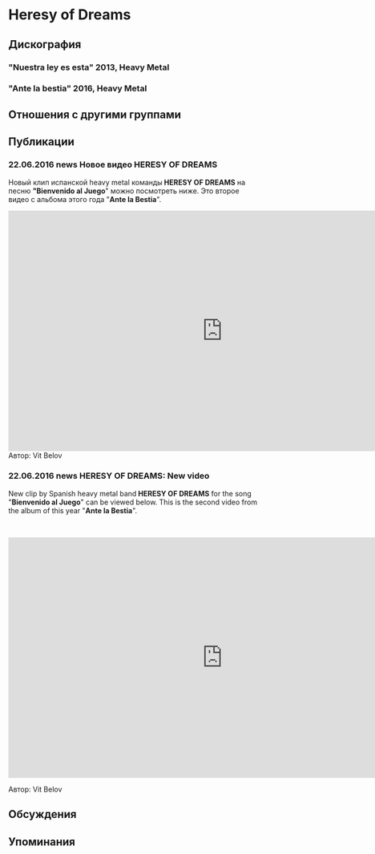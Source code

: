 # Heresy of Dreams



## Дискография

### "Nuestra ley es esta" 2013, Heavy Metal



### "Ante la bestia" 2016, Heavy Metal




## Отношения с другими группами


## Публикации

### 22.06.2016 news Новое видео HERESY OF DREAMS

<p>Новый клип испанской heavy metal команды<strong> HERESY OF DREAMS</strong> на песню <strong>"Bienvenido al Juego</strong>" можно посмотреть ниже. Это второе видео с альбома этого года "<strong>Ante la Bestia</strong>".</p><p><center><iframe width="854" height="480" src="https://www.youtube.com/embed/jHr2LDi4quU" frameborder="0" allowfullscreen=""></iframe></center>
Автор: Vit Belov

### 22.06.2016 news HERESY OF DREAMS: New video

<p>New clip by Spanish heavy metal band<strong> HERESY OF DREAMS</strong> for the song "<strong>Bienvenido al Juego</strong>" can be viewed below. This is the second video from the album of this year "<strong>Ante la Bestia</strong>".</p><p>&nbsp;<center><iframe width="854" height="480" src="https://www.youtube.com/embed/jHr2LDi4quU" frameborder="0" allowfullscreen=""></iframe></center><p></p>
Автор: Vit Belov


## Обсуждения


## Упоминания

